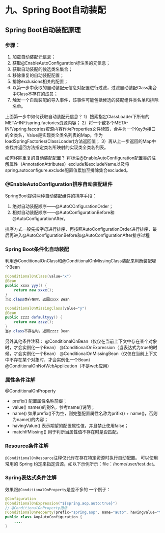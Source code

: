 # 九、Spring Boot自动装配
## Spring Boot自动装配原理
### 步骤：
1. 加载自动装配元信息；
2. 获取@EnableAutoConfiguration标注类的元信息；
3. 获取自动装配的候选类名集合；
4. 移除重复的自动装配配置；
5. 排除exclusions相关的配置；
6. 以第一步中获取的自动装配元信息对配置进行过滤，过滤自动装配Class集合中Class不存在的成员；
7. 触发一个自动装配的导入事件，该事件可能包括候选的装配组件类名单和排除名单。

上面第一步中如何获取自动装配元信息？
1）搜索指定ClassLoader下所有的META-INF/spring.factories资源内容；
2）将一个或多个META-INF/spring.facotries资源内容作为Properties文件读取，合并为一个Key为接口的全类名，Value是实现类全类名列表的Map，作为loadSpringFactories(ClassLoader)方法返回值；
3）再从上一步返回的Map中查找并返回方法指定类名所映射的实现类全类名列表。

如何移除重复的自动装配配置？
将标注@EnableAutoConfiguration配置类的注解属性（AnnotationAttributes）exclude和excludeName以及将spring.autoconfigure.exclude配置值累加至排除集合excluded。

### @EnableAutoConfiguration排序自动装配组件
SpringBoot提供两种自动装配组件的排序手段：
1. 绝对自动装配顺序——@AutoCOnfigurationOrder；
2. 相对自动装配顺序——@AutoConfigurationBefore和@AutoConfigurationAfter。

排序方式一般先按字母进行排序，再按照AutoConfigurationOrder进行排序，最后再进入@AutoConfigurationBefore和@AutoConfigurationAfter排序过程

### Spring Boot条件化自动装配
利用@ConditionalOnClass和@ConditionalOnMissingClass装配来判断装配哪个Bean
```Java
@ConditionalOnClass(value="x")
@Bean
public xxxx yyy() {
	return new xxxx();
}
当x.class类存在时，返回xxxx Bean

@ConditionalOnMissingClass(value="y")
@Bean
public zzzz defaultyyy() {
	return new zzzz();
}
当y.class不存在时，返回zzzz Bean
```

另外其他条件注释：
@ConditionalOnBean（仅仅在当前上下文中存在某个对象时，才会实例化一个Bean）
@ConditionalOnExpression（当表达式为true的时候，才会实例化一个Bean）
@ConditionalOnMissingBean（仅仅在当前上下文中不存在某个对象时，才会实例化一个Bean）
@ConditionalOnNotWebApplication（不是web应用）

### 属性条件注解

@ConditionalOnProperty
- prefix()  配置属性名称前缀；
- value()  name()的别名，参考name()说明；
- name()  如果prefix()不为空，则完整配置属性名称为prifix() + name()，否则为name()的内容；
- havingValue()  表示期望的配置属性值，并且禁止使用false；
- matchIfMissing()  用于判断当属性值不存在时是否匹配。

### Resource条件注解
`@ConditionalOnResource`注释仅允许在存在特定资源时执行自动配置。 可以使用常用的 Spring 约定来指定资源，如以下示例所示：file：/home/user/test.dat。

### Spring表达式条件注解
效果跟`@ConditionalOnProperty`是差不多的
一个例子：
```Java
@Configuration
@ConditionalOnExpression("${spring.aop.auto:true}")
// @ConditionalOnProperty用法
@ConditionalOnPeoperty(prefix="spring.aop", name="auto", havingValue="true", matchIfMissing=true)
public class AopAutoConfiguration {
	....
}
```




